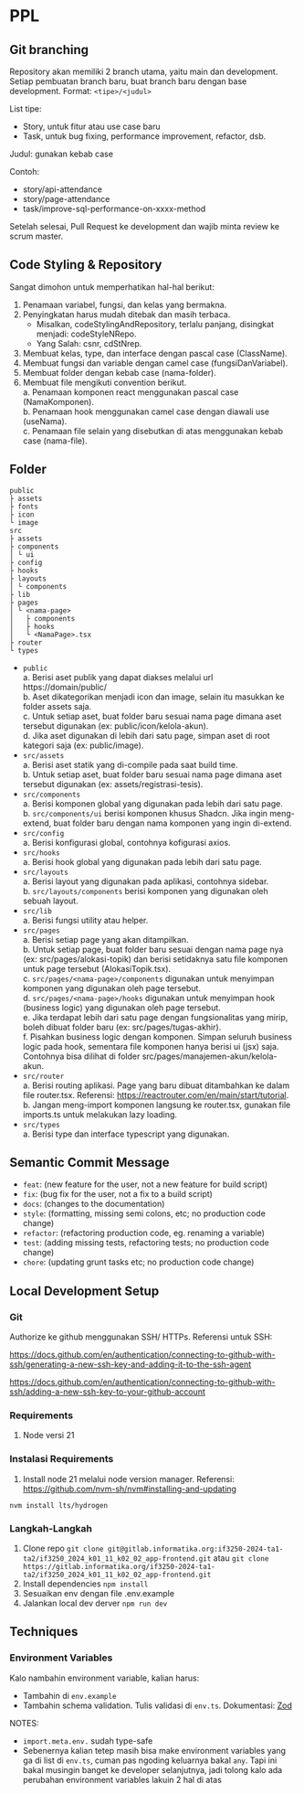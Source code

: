 # PPL

## Git branching

Repository akan memiliki 2 branch utama, yaitu main dan development.
Setiap pembuatan branch baru, buat branch baru dengan base development.
Format: `<tipe>/<judul>`

List tipe:

- Story, untuk fitur atau use case baru
- Task, untuk bug fixing, performance improvement, refactor, dsb.

Judul: gunakan kebab case

Contoh:

- story/api-attendance
- story/page-attendance
- task/improve-sql-performance-on-xxxx-method

Setelah selesai, Pull Request ke development dan wajib minta review ke scrum master.

## Code Styling & Repository

Sangat dimohon untuk memperhatikan hal-hal berikut:

1. Penamaan variabel, fungsi, dan kelas yang bermakna.
2. Penyingkatan harus mudah ditebak dan masih terbaca.
   - Misalkan, codeStylingAndRepository, terlalu panjang, disingkat menjadi: codeStyleNRepo.
   - Yang Salah: csnr, cdStNrep.
3. Membuat kelas, type, dan interface dengan pascal case (ClassName).
4. Membuat fungsi dan variable dengan camel case (fungsiDanVariabel).
5. Membuat folder dengan kebab case (nama-folder).
6. Membuat file mengikuti convention berikut.  
   a. Penamaan komponen react menggunakan pascal case (NamaKomponen).  
   b. Penamaan hook menggunakan camel case dengan diawali use (useNama).  
   c. Penamaan file selain yang disebutkan di atas menggunakan kebab case (nama-file).

## Folder

```
public
├ assets
├ fonts
├ icon
└ image
src
├ assets
├ components
│ └ ui
├ config
├ hooks
├ layouts
│ └ components
├ lib
├ pages
│ └ <nama-page>
│   ├ components
│   ├ hooks
│   └ <NamaPage>.tsx
├ router
└ types

```

- `public`  
   a. Berisi aset publik yang dapat diakses melalui url https://domain/public/  
   b. Aset dikategorikan menjadi icon dan image, selain itu masukkan ke folder assets saja.  
   c. Untuk setiap aset, buat folder baru sesuai nama page dimana aset tersebut digunakan
  (ex: public/icon/kelola-akun).  
   d. Jika aset digunakan di lebih dari satu page, simpan aset di root kategori saja
  (ex: public/image).
- `src/assets`  
   a. Berisi aset statik yang di-compile pada saat build time.  
   b. Untuk setiap aset, buat folder baru sesuai nama page dimana aset tersebut digunakan
  (ex: assets/registrasi-tesis).
- `src/components`  
   a. Berisi komponen global yang digunakan pada lebih dari satu page.  
   b. `src/components/ui` berisi komponen khusus Shadcn. Jika ingin meng-extend, buat folder baru
  dengan nama komponen yang ingin di-extend.
- `src/config`  
   a. Berisi konfigurasi global, contohnya kofigurasi axios.
- `src/hooks`  
   a. Berisi hook global yang digunakan pada lebih dari satu page.
- `src/layouts`  
   a. Berisi layout yang digunakan pada aplikasi, contohnya sidebar.  
   b. `src/layouts/components` berisi komponen yang digunakan oleh sebuah layout.
- `src/lib`  
   a. Berisi fungsi utility atau helper.
- `src/pages`  
   a. Berisi setiap page yang akan ditampilkan.  
   b. Untuk setiap page, buat folder baru sesuai dengan nama page nya (ex: src/pages/alokasi-topik)
  dan berisi setidaknya satu file komponen untuk page tersebut (AlokasiTopik.tsx).  
   c. `src/pages/<nama-page>/components` digunakan untuk menyimpan komponen yang digunakan oleh
  page tersebut.  
   d. `src/pages/<nama-page>/hooks` digunakan untuk menyimpan hook (business logic) yang digunakan
  oleh page tersebut.  
   e. Jika terdapat lebih dari satu page dengan fungsionalitas yang mirip, boleh dibuat folder baru
  (ex: src/pages/tugas-akhir).  
   f. Pisahkan business logic dengan komponen. Simpan seluruh business logic pada hook, sementara
  file komponen hanya berisi ui (jsx) saja. Contohnya bisa dilihat di folder
  src/pages/manajemen-akun/kelola-akun.
- `src/router`  
   a. Berisi routing aplikasi. Page yang baru dibuat ditambahkan ke dalam file router.tsx.
  Referensi: https://reactrouter.com/en/main/start/tutorial.  
   b. Jangan meng-import komponen langsung ke router.tsx, gunakan file imports.ts untuk melakukan
  lazy loading.
- `src/types`  
   a. Berisi type dan interface typescript yang digunakan.

## Semantic Commit Message

- `feat`: (new feature for the user, not a new feature for build script)
- `fix`: (bug fix for the user, not a fix to a build script)
- `docs`: (changes to the documentation)
- `style`: (formatting, missing semi colons, etc; no production code change)
- `refactor`: (refactoring production code, eg. renaming a variable)
- `test`: (adding missing tests, refactoring tests; no production code change)
- `chore`: (updating grunt tasks etc; no production code change)

## Local Development Setup

### Git

Authorize ke github menggunakan SSH/ HTTPs. Referensi untuk SSH:

https://docs.github.com/en/authentication/connecting-to-github-with-ssh/generating-a-new-ssh-key-and-adding-it-to-the-ssh-agent

https://docs.github.com/en/authentication/connecting-to-github-with-ssh/adding-a-new-ssh-key-to-your-github-account

### Requirements

1. Node versi 21

### Instalasi Requirements

1. Install node 21 melalui node version manager. Referensi: https://github.com/nvm-sh/nvm#installing-and-updating

`nvm install lts/hydrogen`

### Langkah-Langkah

1. Clone repo `git clone git@gitlab.informatika.org:if3250-2024-ta1-ta2/if3250_2024_k01_11_k02_02_app-frontend.git` atau `git clone https://gitlab.informatika.org/if3250-2024-ta1-ta2/if3250_2024_k01_11_k02_02_app-frontend.git`
2. Install dependencies `npm install`
3. Sesuaikan env dengan file .env.example
4. Jalankan local dev derver `npm run dev`

## Techniques

### Environment Variables

Kalo nambahin environment variable, kalian harus:

- Tambahin di `env.example`
- Tambahin schema validation. Tulis validasi di `env.ts`. Dokumentasi: [Zod](https://zod.dev/)

NOTES:

- `import.meta.env.` sudah type-safe
- Sebenernya kalian tetep masih bisa make environment variables yang ga di list di `env.ts`, cuman pas ngoding keluarnya bakal `any`. Tapi ini bakal musingin banget ke developer selanjutnya, jadi tolong kalo ada perubahan environment variables lakuin 2 hal di atas

